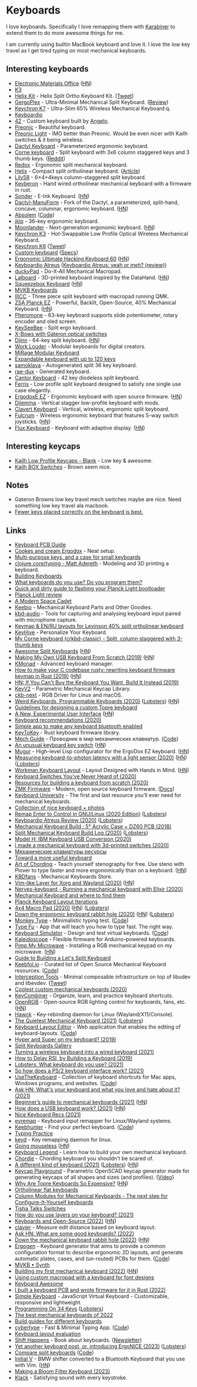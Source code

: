 # Keyboards

I love keyboards. Specifically I love remapping them with [Karabiner](../macOS/apps/karabiner/karabiner.md) to extend them to do more awesome things for me.

I am currently using builtin MacBook keyboard and love it. I love the low key travel as I get tired typing on most mechanical keyboards.

## Interesting keyboards

- [Electronic Materials Office](https://electronicmaterialsoffice.com/) ([HN](https://news.ycombinator.com/item?id=32507172))
- [K3](https://twitter.com/carlbarenbrug/status/1476935833215242261)
- [Helix Kit](https://mechboards.co.uk/shop/kits/helix-kit/#pcb) - Helix Split Ortho Keyboard Kit. ([Tweet](https://twitter.com/bodil/status/1449005541037158407))
- [GergoPlex](https://www.gboards.ca/product/gergoplex) - Ultra-Minimal Mechanical Split Keyboard. ([Review](https://www.youtube.com/watch?v=dWfQeuXDK_o))
- [Keychron K7](https://www.kickstarter.com/projects/keytron/keychron-k7-an-ultra-slim-65-wireless-mechanical-keyboard) - Ultra-Slim 65% Wireless Mechanical Keyboard:q.
- [Keyboardio](https://shop.keyboard.io)
- [42](https://github.com/nglgzz/42) - Custom keyboard built by [Angelo](https://github.com/nglgzz).
- [Preonic](https://olkb.com/preonic/hi-pro-wooden-milled-bottom) - Beautiful keyboard.
- [Preonic Light](https://www.massdrop.com/buy/massdrop-x-olkb-planck-light-mechanical-keyboard) - IMO better than Preonic. Would be even nicer with Kailh switches & it being wireless.
- [Dactyl Keyboard](https://github.com/adereth/dactyl-keyboard) - Parameterized ergonomic keyboard.
- [Corne keyboard](https://github.com/foostan/crkbd) - Split keyboard with 3x6 column staggered keys and 3 thumb keys. ([Reddit](https://www.reddit.com/r/MechanicalKeyboards/comments/a4hp9e/corne_chocolatehotswappable_crkbd_for_chocolate/))
- [Redox](https://github.com/mattdibi/redox-keyboard) - Ergonomic split mechanical keyboard.
- [Helix](https://github.com/MakotoKurauchi/helix) - Compact split ortholinear keyboard. ([Article](http://xahlee.info/kbd/helix_keyboard.html))
- [Lily58](https://github.com/kata0510/Lily58) - 6×4+4keys column-staggered split keyboard.
- [Keyberon](https://github.com/TeXitoi/keyberon) - Hand wired ortholinear mechanical keyboard with a firmware in rust.
- [Sonder](https://sonderdesign.com/keyboard/) - E-Ink Keyboard. ([HN](https://news.ycombinator.com/item?id=23370348))
- [Dactyl-ManuForm](https://github.com/abstracthat/dactyl-manuform) - Fork of the Dactyl, a parameterized, split-hand, concave, columnar, ergonomic keyboard. ([HN](https://news.ycombinator.com/item?id=23444813))
- [Absolem](https://zealot.hu/absolem/) ([Code](https://github.com/mrzealot/absolem))
- [jklp](https://github.com/brow/jklp) - 36-key ergonomic keyboard.
- [Moonlander](https://zsa.io/moonlander/) - Next-generation ergonomic keyboard. ([HN](https://news.ycombinator.com/item?id=23995049))
- [Keychron K3](https://www.keychron.com/pages/keychron-k3-wireless-mechanical-keyboard) - Hot-Swappable Low Profile Optical Wireless Mechanical Keyboard.
- [Keychron K6](https://www.keychron.com/products/keychron-k6-wireless-mechanical-keyboard) ([Tweet](https://twitter.com/kaepora/status/1288755152854437894))
- [Custom keyboard](https://twitter.com/_philpl/status/1297952549505466369) ([Specs](https://twitter.com/_philpl/status/1297955234795474946))
- [Ergonomic Ultimate Hacking Keyboard 60](https://ultimatehackingkeyboard.com/blog/2020/11/05/introducing-the-uhk-60-v2) ([HN](https://news.ycombinator.com/item?id=25016438))
- [Keyboardio Atreus](https://shop.keyboard.io/products/keyboardio-atreus) ([Keyboardio Atreus: yeah or meh? (review)](https://no-kill-switch.ghost.io/keyboardio-atreus-yeah-or-meh-review/))
- [duckyPad](https://github.com/dekuNukem/duckyPad) - Do-It-All Mechanical Macropad.
- [Lalboard](https://github.com/JesusFreke/lalboard) - 3D-printed keyboard inspired by the DataHand. ([HN](https://news.ycombinator.com/item?id=26099807))
- [Squeezebox Keyboard](https://peterlyons.com/problog/2021/04/squeezebox-keyboard/) ([HN](https://news.ycombinator.com/item?id=27207333))
- [MVKB Keyboards](https://mvkb.com/)
- [IIICC](https://github.com/kbjunky/IIICC) - Three piece split keyboard with macropad running QMK.
- [ZSA Planck EZ](https://www.zsa.io/planck/) - Powerful, Backlit, Open-Source, 40% Mechanical Keyboard. ([HN](https://news.ycombinator.com/item?id=27827206))
- [Pheromone](https://github.com/luantty2/pheromone_keyboard) - 63-key keyboard supports slide potentiometer, rotary encoder and oled screen.
- [KeySeeBee](https://github.com/TeXitoi/keyseebee) - Split ergo keyboard.
- [X-Bows with Gateron optical switches](https://twitter.com/tekezo/status/1444105091036762112)
- [Djinn](https://github.com/tzarc/djinn) - 64-key split keyboard. ([HN](https://news.ycombinator.com/item?id=29311222))
- [Work Louder](https://worklouder.cc/) - Modular keyboards for digital creators.
- [MiRage Modular Keyboard](https://github.com/ZackFreedman/MiRage)
- [Expandable keyboard with up to 120 keys](https://github.com/e3w2q/su120-keyboard)
- [samoklava](https://github.com/soundmonster/samoklava) - Autogenerated split 36 key keyboard.
- [rae-dux](https://github.com/andrewjrae/rae-dux) - Generated keyboard.
- [Cantor Keyboard](https://github.com/diepala/cantor) - 42 key diodeless split keyboard.
- [Ferris](https://github.com/pierrechevalier83/ferris) - Low profile split keyboard designed to satisfy one single use case elegantly.
- [ErgodoxE EZ](https://ergodox-ez.com/) - Ergonomic keyboard with open source firmware. ([HN](https://news.ycombinator.com/item?id=32764109))
- [Dilemma](https://github.com/Bastardkb/Dilemma) - Vertical stagger low-profile keyboard with mods.
- [Clavert Keyboard](https://github.com/thlintw/clavert) - Vertical, wireless, ergonomic split keyboard.
- [Fulcrum](https://github.com/dschil138/Fulcrum) - Wireless ergonomic keyboard that features 5-way switch joysticks. ([HN](https://news.ycombinator.com/item?id=34656652))
- [Flux Keyboard](https://fluxkeyboard.com/) - Keyboard with adaptive display. ([HN](https://news.ycombinator.com/item?id=35083665))

## Interesting keycaps

- [Kailh Low Profile Keycaps - Blank](https://novelkeys.xyz/collections/keycaps/products/kailh-low-profile-keycaps-blank?variant=3747977101352) - Low key & awesome.
- [Kailh BOX Switches](https://novelkeys.xyz/products/kailh-box-switches) - Brown seem nice.

## Notes

- Gateron Browns low key travel mech switches maybe are nice. Need something low key travel ala macbook.
- [Fewer keys placed correctly on the keyboard is best.](https://www.reddit.com/r/ErgoMechKeyboards/comments/l8z344/anybody_else_not_really_feeling_the_small_trend/)

## Links

- [Keyboard PCB Guide](https://github.com/ruiqimao/keyboard-pcb-guide)
- [Cookes and cream Ergodox](https://www.reddit.com/r/MechanicalKeyboards/comments/8h94fq/cookies_and_cream_ergodox/) - Neat setup.
- [Multi-purpose keys, and a case for small keyboards](https://asylum.madhouse-project.org/blog/2016/10/15/multi-purpose-keys/)
- [clojure.core/typing - Matt Adereth](https://www.youtube.com/watch?v=uk3A41U0iO4) - Modeling and 3D printing a keyboard.
- [Building Keyboards](https://alastairreid.github.io/building-keyboards/)
- [What keyboards do you use? Do you program them?](https://lobste.rs/s/nl96zm/what_keyboards_do_you_use_do_you_program)
- [Quick and dirty guide to flashing your Planck Light bootloader](https://www.reddit.com/r/olkb/comments/8tk9jj/quick_and_dirty_guide_to_flashing_your_planck/)
- [Planck Light review](https://www.reddit.com/r/MechanicalKeyboards/comments/8vd7ht/planck_light_review/)
- [A Modern Space Cadet](http://stevelosh.com/blog/2012/10/a-modern-space-cadet)
- [Keebio](https://keeb.io/) - Mechanical Keyboard Parts and Other Goodies.
- [kbd-audio](https://github.com/ggerganov/kbd-audio) - Tools for capturing and analysing keyboard input paired with microphone capture.
- [Keymap & EN/RU layouts for Levinson 40% split ortholinear keyboard](https://github.com/tonsky/Levinson-Layout)
- [KeyHive](https://keyhive.xyz/) - Personalize Your Keyboard.
- [My Corne keyboard (crkbd-classic) - Split, column staggered with 3-thumb keys](https://www.reddit.com/r/MechanicalKeyboards/comments/9i5uo3/my_corne_keyboard_crkbdclassic_split_column/)
- [Awesome Split Keyboards](https://github.com/diimdeep/awesome-split-keyboards) ([HN](https://news.ycombinator.com/item?id=25922698))
- [Making My Own USB Keyboard From Scratch (2019)](http://blakesmith.me/2019/01/16/making-my-own-usb-keyboard-from-scratch.html) ([HN](https://news.ycombinator.com/item?id=19181473))
- [KMonad](https://github.com/david-janssen/kmonad) - Advanced keyboard manager.
- [How to make your C codebase rusty: rewriting keyboard firmware keymap in Rust (2019)](https://about.houqp.me/posts/rusty-c/) ([HN](https://news.ycombinator.com/item?id=21595948))
- [HN: If You Can't Buy the Keyboard You Want, Build It Instead (2019)](https://news.ycombinator.com/item?id=21789476)
- [KeyV2](https://github.com/rsheldiii/KeyV2) - Parametric Mechanical Keycap Library.
- [ckb-next](https://github.com/ckb-next/ckb-next) - RGB Driver for Linux and macOS.
- [Weird Keyboards, Programmable Keyboards (2020)](https://blog.gboards.ca/2020/01/weird-keyboards-programmable-keyboards.html) ([Lobsters](https://lobste.rs/s/cyuguu/weird_keyboards_programmable_keyboards)) ([HN](https://news.ycombinator.com/item?id=23508514))
- [Guidelines for designing a custom Topre keyboard](https://github.com/tomsmalley/custom-topre-guide)
- [A New, Experimental User Interface](https://emvi.com/blog/a-new-experimental-user-interface-QMZgmZG1L5) ([HN](https://news.ycombinator.com/item?id=22640054))
- [Keyboard recommendations (2020)](https://lobste.rs/s/8deiib/keyboard_recommendations)
- [Simple app to make any keyboard bluetooth enabled](https://github.com/dfrankland/bleboard)
- [KeyToKey](https://github.com/TyberiusPrime/KeyToKey) - Rust keyboard firmware library.
- [Mech Guide](https://rumech.guide/#/) - Проводник в мир механических клавиатур. ([Code](https://github.com/Flumeded/ru_mech))
- [An unusual keyboard key switch](https://twitter.com/TubeTimeUS/status/1260688848104771586) ([HN](https://news.ycombinator.com/item?id=23178149))
- [Mugur](https://github.com/mihaiolteanu/mugur) - High-level Lisp configurator for the ErgoDox EZ keyboard. ([HN](https://news.ycombinator.com/item?id=23244891))
- [Measuring keyboard-to-photon latency with a light sensor (2020)](https://thume.ca/2020/05/20/making-a-latency-tester/) ([HN](https://news.ycombinator.com/item?id=23369999)) ([Lobsters](https://lobste.rs/s/s5ultl/measuring_keyboard_photon_latency_with))
- [Workman Keyboard Layout](https://workmanlayout.org/) - Layout Designed with Hands in Mind. ([HN](https://news.ycombinator.com/item?id=23400058))
- [Keyboard Switches You've Never Heard of (2020)](https://www.youtube.com/watch?v=8xPOwT_mNuc)
- [Resources for building a keyboard from scratch (2020)](https://twitter.com/steveklabnik/status/1274361173954236419)
- [ZMK Firmware](https://github.com/zmkfirmware/zmk) - Modern, open source keyboard firmware. ([Docs](https://zmkfirmware.dev/docs/))
- [Keyboard University](https://keyboard.university/) - The first and last resource you’ll ever need for mechanical keyboards.
- [Collection of nice keyboard + photos](https://paco.im/keyboards)
- [Remap Enter to Control in GNU/Linux (2020 Edition)](https://emacsredux.com/blog/2020/07/05/remap-enter-to-control-in-gnu-linux-2020-edition/) ([Lobsters](https://lobste.rs/s/q9l4fj/remap_enter_control_gnu_linux_2020))
- [Keyboardio Atreus Review (2020)](https://blog.sulami.xyz/posts/atreus/) ([Lobsters](https://lobste.rs/s/b0zusu/keyboardio_atreus_review))
- [Mechanical Keyboard Build : 5° Acrylic Case + DZ60 PCB (2018)](https://www.youtube.com/watch?v=oQj9y16OmlE)
- [Split Mechanical Keyboard Build Log (2020)](https://benjamincongdon.me/blog/2020/07/30/Sinc-Split-Mechanical-Keyboard-Build-Log/) ([Lobsters](https://lobste.rs/s/u5nhjs/split_mechanical_keyboard_build_log))
- [Model H: IBM Keyboard USB Conversion (2020)](https://www.johnhawthorn.com/2020/07/modelh-keyboard-controller/)
- [I made a mechanical keyboard with 3d-printed switches (2020)](https://incoherency.co.uk/blog/stories/jesboard.html)
- [Механические клавиатуры ресурсы](https://mkbd.ru/)
- [Toward a more useful keyboard](https://github.com/jasonrudolph/keyboard)
- [Art of Chording](https://www.artofchording.com/) - Teach yourself stenography for free. Use steno with Plover to type faster and more ergonomically than on a keyboard. ([HN](https://news.ycombinator.com/item?id=24182336))
- [KBDfans](https://kbdfans.com/) - Mechanical Keyboards Store.
- [Vim-like Layer for Xorg and Wayland (2020)](https://cedaei.com/posts/vim-like-layer-for-xorg-wayland/) ([HN](https://news.ycombinator.com/item?id=24280413))
- [Nerves-keyboard - Running a mechanical keyboard with Elixir (2020)](https://underjord.io/nerves-keyboard-running-a-mechanical-keyboard-with-elixir.html)
- [Mechanical Keyboard and where to find them](https://github.com/help-14/mechanical-keyboard)
- [Planck Keyboard Layout Iterations](http://thedarnedestthing.com/planck%20constant)
- [4x4 Macro Pad (2020)](https://0xc45.com/blog/4x4-macro-pad/) ([HN](https://news.ycombinator.com/item?id=24697624)) ([Lobsters](https://lobste.rs/s/utcopz/4x4_macro_pad_kit))
- [Down the ergonomic keyboard rabbit hole (2020)](https://blog.scottlogic.com/2020/10/09/ergo-rabbit-hole.html) ([HN](https://news.ycombinator.com/item?id=24728224)) ([Lobsters](https://lobste.rs/s/xhvoke/down_ergonomic_keyboard_rabbit_hole))
- [Monkey Type](https://monkeytype.com/) - Minimalistic typing test. ([Code](https://github.com/Miodec/monkeytype))
- [Type Fu](https://type-fu.com/) - App that will teach you how to type fast. The right way.
- [Keyboard Simulator](https://keyboardsimulator.xyz/) - Design and test virtual keyboards. ([Code](https://github.com/crsnbrt/keysim))
- [Kaleidoscope](https://github.com/keyboardio/Kaleidoscope) - Flexible firmware for Arduino-powered keyboards.
- [Pimp My Microwave](https://github.com/dekuNukem/pimp_my_microwave) - Installing a RGB mechanical keypad on my microwave. ([HN](https://news.ycombinator.com/item?id=25093704))
- [Guide to Building a Let's Split Keyboard](https://github.com/nicinabox/lets-split-guide)
- [Keebfol.io](https://keebfol.io/) - Curated list of Open Source Mechanical Keyboard resources. ([Code](https://github.com/BenRoe/awesome-mechanical-keyboard))
- [Interception Tools](https://gitlab.com/interception/linux/tools) - Minimal composable infrastructure on top of libudev and libevdev. ([Tweet](https://twitter.com/wincent/status/1337212128336470017))
- [Coolest custom mechanical keyboards (2020)](https://cybernews.com/editorial/coolest-custom-mechanical-keyboards-weve-ever-seen/)
- [KeyCombiner](https://keycombiner.com/) - Organize, learn, and practice keyboard shortcuts.
- [OpenRGB](https://gitlab.com/CalcProgrammer1/OpenRGB) - Open-source RGB lighting control for keyboards, fans, etc. ([HN](https://news.ycombinator.com/item?id=25632847))
- [Hawck](https://github.com/snyball/Hawck) - Key-rebinding daemon for Linux (Wayland/X11/Console).
- [The Quietest Mechanical Keyboard (2021)](https://y.tsutsumi.io/quiet-keyboard/) ([Lobsters](https://lobste.rs/s/iwkhbr/quietest_mechanical_keyboard))
- [Keyboard Layout Editor](http://www.keyboard-layout-editor.com/) - Web application that enables the editing of keyboard-layouts. ([Code](https://github.com/ijprest/keyboard-layout-editor))
- [Hyper and Super on my keyboard? (2019)](https://shapr.github.io/posts/2019-07-21-space-cadet.html)
- [Split Keyboards Gallery](https://aposymbiont.github.io/split-keyboards/)
- [Turning a wireless keyboard into a wired keyboard (2021)](https://chadaustin.me/2021/02/wired-sculpt/)
- [How to Delay RSI, by Building a Keyboard (2019)](https://blog.tomarrell.com/post/how_to_prevent_rsi)
- [Lobsters: What keyboard do you use? (2021)](https://lobste.rs/s/ggsv7x/what_keyboard_do_you_use)
- [So how does a PS/2 keyboard interface work? (2021)](https://www.youtube.com/watch?v=7aXbh9VUB3U)
- [UseTheKeyboard](https://usethekeyboard.com/) - Collection of keyboard shortcuts for Mac apps, Windows programs, and websites. ([Code](https://github.com/aschmelyun/use-the-keyboard))
- [Ask HN: What's your keyboard and what you love and hate about it? (2021)](https://news.ycombinator.com/item?id=26995906)
- [Beginner’s guide to mechanical keyboards (2021)](https://coolgadget.substack.com/p/beginners-guide-to-mechanical-keyboards) ([HN](https://news.ycombinator.com/item?id=26989563))
- [How does a USB keyboard work? (2021)](https://www.youtube.com/watch?v=wdgULBpRoXk) ([HN](https://news.ycombinator.com/item?id=31957603))
- [Nice Keyboard Recs (2021)](https://twitter.com/dan_abramov/status/1402048600234995713)
- [evremap](https://github.com/wez/evremap) - Keyboard input remapper for Linux/Wayland systems.
- [Keebhunter](https://keebhunter.com/) - Find your perfect keyboard. ([Code](https://github.com/tuckerchapin/keebhunter))
- [Typing Practice](https://www.keybr.com/)
- [keyd](https://github.com/rvaiya/keyd) - Key remapping daemon for linux.
- [Going mouseless](https://felipecortez.net/blog/mouseless.html) ([HN](https://news.ycombinator.com/item?id=28045342))
- [Keyboard Legend](https://www.keyboardlegend.dev/) - Learn how to build your own mechanical keyboard.
- [Chordie](https://github.com/kbjunky/Chordie) - Chording keyboard you shouldn't be scared of.
- [A different kind of keyboard (2021)](https://ianthehenry.com/posts/peggi/) ([Lobsters](https://lobste.rs/s/tmdxnu/different_kind_keyboard)) ([HN](https://news.ycombinator.com/item?id=28611632))
- [Keycap Playground](https://github.com/riskable/keycap_playground) - Parametric OpenSCAD keycap generator made for generating keycaps of all shapes and sizes (and profiles). ([Video](https://www.youtube.com/watch?v=WDlRZMvisA4))
- [Why Are Topre Keyboards So Expensive?](https://switchandclick.com/why-are-topre-keyboards-so-expensive/) ([HN](https://news.ycombinator.com/item?id=29282401))
- [Ortholinear flat keyboards](https://twitter.com/rsms/status/1467190230625112067)
- [Column Modules for Mechanical Keyboards - The next step for Configure-It-Yourself keyboards](https://docs.google.com/document/d/1fDaOXY7aCQk27tScDtyaNoOnOY7dxstABmi-QJg1R6s/edit#heading=h.lon4zb91hlu)
- [Tisha Talks Switches](https://www.zsa.io/tisha-talks-switches/)
- [How do you use layers on your keyboard? (2021)](https://lobste.rs/s/2ps6iq/how_do_you_use_layers_on_your_keyboard)
- [Keyboards and Open-Source (2022)](https://cullmann.io/posts/keyboards-and-open-source/) ([HN](https://news.ycombinator.com/item?id=30055794))
- [clavier](https://github.com/MaxHalford/clavier) - Measure edit distance based on keyboard layout.
- [Ask HN: What are some good keyboards? (2022)](https://news.ycombinator.com/item?id=30549628)
- [Down the mechanical keyboard rabbit hole (2022)](https://fowlie.github.io/2022/02/25/keyboards-rabbit-hole/) ([HN](https://news.ycombinator.com/item?id=30719263))
- [Ergogen](https://ergogen.xyz/) - Keyboard generator that aims to provide a common configuration format to describe ergonomic 2D layouts, and generate automatic plates, cases, and (un-routed) PCBs for them. ([Code](https://github.com/ergogen/ergogen))
- [MVKB • Synth](https://mvkb.com/synth/)
- [Building my first mechanical keyboard (2022)](https://not-matthias.github.io/posts/mechanical-keyboard/) ([HN](https://news.ycombinator.com/item?id=31451889))
- [Using custom macropad with a keyboard for font designs](https://twitter.com/rsms/status/1532488827708637184)
- [Keyboard Awesome](https://github.com/qmk/keyboard_awesome)
- [I built a keyboard PCB and wrote firmware for it in Rust (2022)](https://www.reddit.com/r/MechanicalKeyboards/comments/vtlujd/i_built_a_keyboard_pcb_and_wrote_firmware_for_it/)
- [Simple Keyboard](https://github.com/hodgef/simple-keyboard) - JavaScript Virtual Keyboard - Customizable, responsive and lightweight.
- [Programming On 34 Keys](https://peppe.rs/posts/programming_on_34_keys/) ([Lobsters](https://lobste.rs/s/4tv2ef/programming_on_34_keys))
- [The best mechanical keyboards of 2022](https://www.theverge.com/23384750/best-mechanical-keyboard-wired-wireless-75-percent-layout-cheap-bluetooth)
- [Build guides for different keyboards](https://github.com/keyhive/build_guides)
- [cybertype](https://cybertype.app/) - Fast & Minimal Typing App. ([Code](https://github.com/MananTank/cybertype))
- [Keyboard layout evaluation](https://github.com/bclnr/kb-layout-evaluation)
- [Shift Happens](https://shifthappens.site/) - Book about keyboards. ([Newsletter](https://newsletter.shifthappens.site/))
- [Yet another keyboard post, or, introducing ErgoNICE (2023)](https://val.packett.cool/blog/ergonice/) ([Lobsters](https://lobste.rs/s/qi9z5m/yet_another_keyboard_post_introducing))
- [Compare split keyboards](https://jhelvy.github.io/splitKbCompare/) ([Code](https://github.com/jhelvy/splitKbCompare))
- [Initial V](https://github.com/tenderlove/initial-v) - BMW shifter converted to a Bluetooth Keyboard that you use with Vim. ([HN](https://news.ycombinator.com/item?id=35004828))
- [Making a Bloom Filter Keyboard (2023)](https://mclare.blog/posts/making-a-bloom-filter-keyboard/)
- [Klack](https://tryklack.com/) - Satisfying sound with every keystroke.
